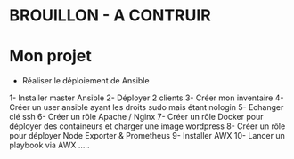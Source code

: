 # BROUILLON - A CONTRUIR

# Mon projet
- Réaliser le déploiement de Ansible

1- Installer master Ansible
2- Déployer 2 clients
3- Créer mon inventaire
4- Créer un user ansible ayant les droits sudo mais étant nologin
5- Echanger clé ssh
6- Créer un rôle Apache / Nginx
7- Créer un rôle Docker pour déployer des containeurs et charger une image wordpress
8- Créer un rôle pour déployer Node Exporter & Prometheus
9- Installer AWX
10- Lancer un playbook via AWX
.....
